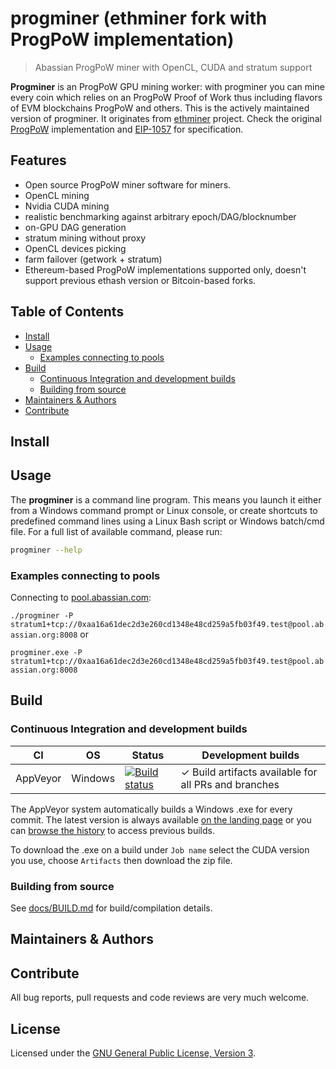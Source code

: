 # progminer  (ethminer fork with ProgPoW implementation)

> Abassian ProgPoW miner with OpenCL, CUDA and stratum support

**Progminer** is an ProgPoW GPU mining worker: with progminer you can mine every coin which relies on an ProgPoW Proof of Work thus including flavors of EVM blockchains ProgPoW and others. This is the actively maintained version of progminer. It originates from [ethminer](https://github.com/ethereum-mining/ethminer) project. Check the original [ProgPoW](https://github.com/ifdefelse/progpow) implementation and [EIP-1057](https://eips.ethereum.org/EIPS/eip-1057) for specification.

## Features

* Open source ProgPoW miner software for miners.
* OpenCL mining
* Nvidia CUDA mining
* realistic benchmarking against arbitrary epoch/DAG/blocknumber
* on-GPU DAG generation
* stratum mining without proxy
* OpenCL devices picking
* farm failover (getwork + stratum)
* Ethereum-based ProgPoW implementations supported only, doesn't support previous ethash version or Bitcoin-based forks.


## Table of Contents

* [Install](#install)
* [Usage](#usage)
    * [Examples connecting to pools](#examples-connecting-to-pools)
* [Build](#build)
    * [Continuous Integration and development builds](#continuous-integration-and-development-builds)
    * [Building from source](#building-from-source)
* [Maintainers & Authors](#maintainers--authors)
* [Contribute](#contribute)

## Install

## Usage

The **progminer** is a command line program. This means you launch it either
from a Windows command prompt or Linux console, or create shortcuts to
predefined command lines using a Linux Bash script or Windows batch/cmd file.
For a full list of available command, please run:

```sh
progminer --help
```

### Examples connecting to pools

Connecting to [pool.abassian.com](http://pool.abassian.com):

`./progminer -P stratum1+tcp://0xaa16a61dec2d3e260cd1348e48cd259a5fb03f49.test@pool.abassian.org:8008` or

`progminer.exe -P stratum1+tcp://0xaa16a61dec2d3e260cd1348e48cd259a5fb03f49.test@pool.abassian.org:8008`

## Build

### Continuous Integration and development builds

| CI          | OS       | Status  | Development builds |
| ----------- | -------- | -----   | -----------------  |
| AppVeyor    | Windows  | [![Build status](https://ci.appveyor.com/api/projects/status/9gknb76px6t455rf/branch/master?svg=true)](https://ci.appveyor.com/project/jean-m-cyr/progminer/branch/master) | ✓ Build artifacts available for all PRs and branches |

The AppVeyor system automatically builds a Windows .exe for every commit. The latest version is always available [on the landing page](https://ci.appveyor.com/project/jean-m-cyr/progminer) or you can [browse the history](https://ci.appveyor.com/project/jean-m-cyr/progminer/history) to access previous builds.

To download the .exe on a build under `Job name` select the CUDA version you use, choose `Artifacts` then download the zip file.

### Building from source

See [docs/BUILD.md](docs/BUILD.md) for build/compilation details.

## Maintainers & Authors

## Contribute

All bug reports, pull requests and code reviews are very much welcome.


## License

Licensed under the [GNU General Public License, Version 3](LICENSE).
